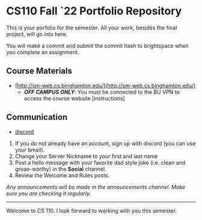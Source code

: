 # CS110 Fall `22 Portfolio Repository

This is your porfolio for the semester. All your work, besides the final project, will go into here.

You will make a commit and submit the commit hash to brightspace when you complete an assignment.

## Course Materials

* [http://sm-web.cs.binghamton.edu/](http://sm-web.cs.binghamton.edu/)
  * ***OFF CAMPUS ONLY***: You must be connected to the BU VPN to access the course website [instructions]

## Communication

* [discord](#)

1. If you do not already have an account, sign up with discord (you can use your bmail).
2. Change your Server Nickname to your first and last name
3. Post a hello message with your favorite dad style joke (i.e. clean and groan-worthy) in the **Social** channel.
4. Review the Welcome and Rules posts.

*Any announcements will be made in the announcements channel. Make sure you are checking it regularly.*

***

Welcome to CS 110. I look forward to working with you this semester.
